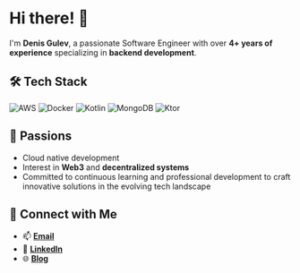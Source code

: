 # Hi there! 👋

I'm **Denis Gulev**, a passionate Software Engineer with over **4+ years of experience** specializing in **backend development**.


## 🛠️ Tech Stack

![AWS](https://img.shields.io/badge/AWS-%23FF9900.svg?style=for-the-badge&logo=amazonaws&logoColor=white)
![Docker](https://img.shields.io/badge/Docker-%232496ED.svg?style=for-the-badge&logo=docker&logoColor=white)
![Kotlin](https://img.shields.io/badge/Kotlin-%230095D5.svg?style=for-the-badge&logo=kotlin&logoColor=white)
![MongoDB](https://img.shields.io/badge/MongoDB-%2347A248.svg?style=for-the-badge&logo=mongodb&logoColor=white)
![Ktor](https://img.shields.io/badge/Ktor-%23645AFA.svg?style=for-the-badge&logo=ktor&logoColor=white)

## 🌟 Passions
  - Cloud native development
  - Interest in **Web3** and **decentralized systems**
  - Committed to continuous learning and professional development to craft innovative solutions in the evolving tech landscape
<!--
## 📊 GitHub Stats

![GitHub Stats](https://github-readme-stats.vercel.app/api?username=your-username&show_icons=true&theme=radical)
![Top Languages](https://github-readme-stats.vercel.app/api/top-langs/?username=your-username&layout=compact&theme=radical)
-->
## 🌱 Connect with Me

- 📫 **[Email](mailto:denis.gulev@gmail.com)**
- 💼 **[LinkedIn](https://linkedin.com/in/denisgulev/)**
- 🌐 **[Blog](https://denisgulev.com)**


<!--
**denisgulev/denisgulev** is a ✨ _special_ ✨ repository because its `README.md` (this file) appears on your GitHub profile.

Here are some ideas to get you started:

- 🔭 I’m currently working on ...
- 🌱 I’m currently learning ...
- 👯 I’m looking to collaborate on ...
- 🤔 I’m looking for help with ...
- 💬 Ask me about ...
- 📫 How to reach me: ...
- 😄 Pronouns: ...
- ⚡ Fun fact: ...
-->
